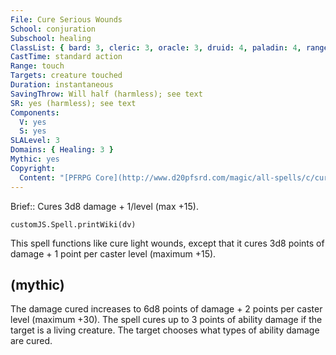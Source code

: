 ```yaml
---
File: Cure Serious Wounds
School: conjuration
Subschool: healing
ClassList: { bard: 3, cleric: 3, oracle: 3, druid: 4, paladin: 4, ranger: 4, witch: 4, inquisitor: 3, alchemist: 3, shaman: 3, occultist: 3, spiritualist: 3 }
CastTime: standard action
Range: touch
Targets: creature touched
Duration: instantaneous
SavingThrow: Will half (harmless); see text
SR: yes (harmless); see text
Components:
  V: yes
  S: yes
SLALevel: 3
Domains: { Healing: 3 }
Mythic: yes
Copyright:
  Content: "[PFRPG Core](http://www.d20pfsrd.com/magic/all-spells/c/cure-serious-wounds)"
---
```

Brief:: Cures 3d8 damage + 1/level (max +15).

```dataviewjs
customJS.Spell.printWiki(dv)
```

This spell functions like cure light wounds, except that it cures 3d8 points of damage + 1 point per caster level (maximum +15).


## (mythic)

The damage cured increases to 6d8 points of damage + 2 points per caster level (maximum +30). The spell cures up to 3 points of ability damage if the target is a living creature. The target chooses what types of ability damage are cured.
